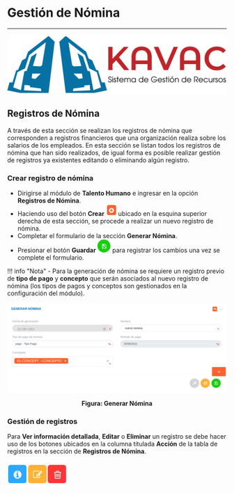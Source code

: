 # Gestión de Nómina
*******************

![Screenshot](img/logokavac.png#imagen)

## Registros de Nómina

A través de esta sección se realizan los registros de nómina que corresponden a registros financieros que una organización realiza sobre los salarios de los empleados.   En esta sección se listan todos los registros de nómina que han sido realizados, de igual forma es posible realizar gestión de registros ya existentes editando o eliminando algún registro. 
### Crear registro de nómina 

-   Dirigirse al módulo de **Talento Humano** e ingresar en la opción **Registros de Nómina**.
-   Haciendo uso del botón **Crear** ![Screenshot](img/create.png#imagen) ubicado en la esquina superior derecha de esta sección, se procede a realizar un nuevo registro de nómina.
-   Completar el formulario de la sección **Generar Nómina**.
-   Presionar el botón **Guardar** ![Screenshot](img/save.png#imagen) para registrar los cambios una vez se complete el formulario.

!!! info "Nota"
    -   Para la generación de nómina se requiere un registro previo de **tipo de pago** y **concepto** que serán asociados al nuevo registro de nómina (los tipos de pagos y conceptos son gestionados en la configuración del módulo).  
         
![Screenshot](img/image53.png)<div style="text-align: center;font-weight: bold">Figura: Generar Nómina</div> 

### Gestión de registros

Para **Ver información detallada**, **Editar** o **Eliminar** un registro se debe hacer uso de los botones ubicados en la columna titulada **Acción** de la tabla de registros en la sección de **Registros de Nómina**.

![Screenshot](img/manage.png)